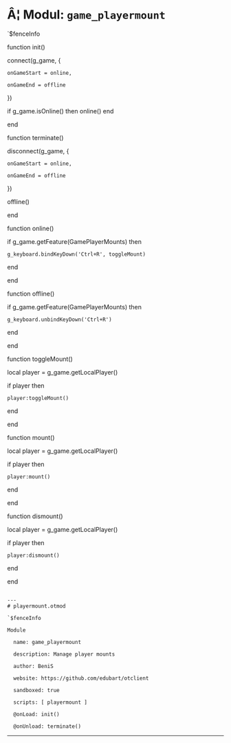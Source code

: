 # Â¦ Modul: `game_playermount`

`$fenceInfo

function init()

  connect(g_game, {

    onGameStart = online,

    onGameEnd = offline

})

  if g_game.isOnline() then online() end

end

function terminate()

  disconnect(g_game, {

    onGameStart = online,

    onGameEnd = offline

})

  offline()

end

function online()

  if g_game.getFeature(GamePlayerMounts) then

    g_keyboard.bindKeyDown('Ctrl+R', toggleMount)

  end

end

function offline()

  if g_game.getFeature(GamePlayerMounts) then

    g_keyboard.unbindKeyDown('Ctrl+R')

  end

end

function toggleMount()

  local player = g_game.getLocalPlayer()

  if player then

    player:toggleMount()

  end

end

function mount()

  local player = g_game.getLocalPlayer()

  if player then

    player:mount()

  end

end

function dismount()

  local player = g_game.getLocalPlayer()

  if player then

    player:dismount()

  end

end

```

---
# playermount.otmod

`$fenceInfo

Module

  name: game_playermount

  description: Manage player mounts

  author: BeniS

  website: https://github.com/edubart/otclient

  sandboxed: true

  scripts: [ playermount ]

  @onLoad: init()

  @onUnload: terminate()

```

---
